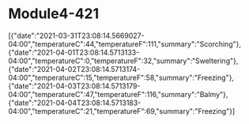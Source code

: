 # Module4-421

[{"date":"2021-03-31T23:08:14.5669027-04:00","temperatureC":44,"temperatureF":111,"summary":"Scorching"},{"date":"2021-04-01T23:08:14.5713133-04:00","temperatureC":0,"temperatureF":32,"summary":"Sweltering"},{"date":"2021-04-02T23:08:14.5713174-04:00","temperatureC":15,"temperatureF":58,"summary":"Freezing"},{"date":"2021-04-03T23:08:14.5713179-04:00","temperatureC":47,"temperatureF":116,"summary":"Balmy"},{"date":"2021-04-04T23:08:14.5713183-04:00","temperatureC":21,"temperatureF":69,"summary":"Freezing"}]
